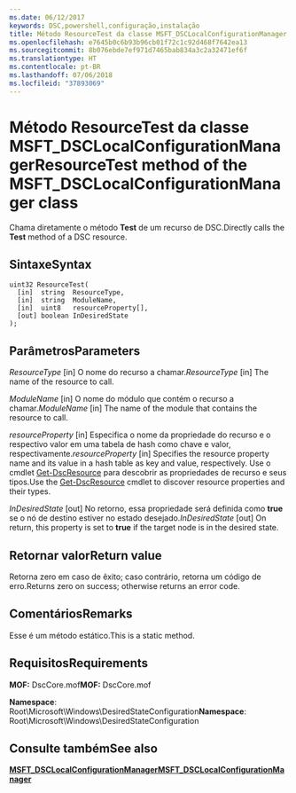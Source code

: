```yaml
---
ms.date: 06/12/2017
keywords: DSC,powershell,configuração,instalação
title: Método ResourceTest da classe MSFT_DSCLocalConfigurationManager
ms.openlocfilehash: e7645b0c6b93b96cb01f72c1c92d468f7642ea13
ms.sourcegitcommit: 8b076ebde7ef971d7465bab834a3c2a32471ef6f
ms.translationtype: HT
ms.contentlocale: pt-BR
ms.lasthandoff: 07/06/2018
ms.locfileid: "37893069"
---
```

# <a name="resourcetest-method-of-the-msftdsclocalconfigurationmanager-class"></a><span data-ttu-id="11a6b-103">Método ResourceTest da classe MSFT_DSCLocalConfigurationManager</span><span class="sxs-lookup"><span data-stu-id="11a6b-103">ResourceTest method of the MSFT_DSCLocalConfigurationManager class</span></span>

<span data-ttu-id="11a6b-104">Chama diretamente o método **Test** de um recurso de DSC.</span><span class="sxs-lookup"><span data-stu-id="11a6b-104">Directly calls the **Test** method of a DSC resource.</span></span>

## <a name="syntax"></a><span data-ttu-id="11a6b-105">Sintaxe</span><span class="sxs-lookup"><span data-stu-id="11a6b-105">Syntax</span></span>

```mof
uint32 ResourceTest(
  [in]  string  ResourceType,
  [in]  string  ModuleName,
  [in]  uint8   resourceProperty[],
  [out] boolean InDesiredState
);
```

## <a name="parameters"></a><span data-ttu-id="11a6b-106">Parâmetros</span><span class="sxs-lookup"><span data-stu-id="11a6b-106">Parameters</span></span>

<span data-ttu-id="11a6b-107">*ResourceType* \[in\] O nome do recurso a chamar.</span><span class="sxs-lookup"><span data-stu-id="11a6b-107">*ResourceType* \[in\] The name of the resource to call.</span></span>

<span data-ttu-id="11a6b-108">*ModuleName* \[in\] O nome do módulo que contém o recurso a chamar.</span><span class="sxs-lookup"><span data-stu-id="11a6b-108">*ModuleName* \[in\] The name of the module that contains the resource to call.</span></span>

<span data-ttu-id="11a6b-109">*resourceProperty* \[in\] Especifica o nome da propriedade do recurso e o respectivo valor em uma tabela de hash como chave e valor, respectivamente.</span><span class="sxs-lookup"><span data-stu-id="11a6b-109">*resourceProperty* \[in\] Specifies the resource property name and its value in a hash table as key and value, respectively.</span></span> <span data-ttu-id="11a6b-110">Use o cmdlet [Get-DscResource](/powershell/module/PSDesiredStateConfiguration/Get-DscResource) para descobrir as propriedades de recurso e seus tipos.</span><span class="sxs-lookup"><span data-stu-id="11a6b-110">Use the [Get-DscResource](/powershell/module/PSDesiredStateConfiguration/Get-DscResource) cmdlet to discover resource properties and their types.</span></span>

<span data-ttu-id="11a6b-111">*InDesiredState* \[out\] No retorno, essa propriedade será definida como **true** se o nó de destino estiver no estado desejado.</span><span class="sxs-lookup"><span data-stu-id="11a6b-111">*InDesiredState* \[out\] On return, this property is set to **true** if the target node is in the desired state.</span></span>

## <a name="return-value"></a><span data-ttu-id="11a6b-112">Retornar valor</span><span class="sxs-lookup"><span data-stu-id="11a6b-112">Return value</span></span>

<span data-ttu-id="11a6b-113">Retorna zero em caso de êxito; caso contrário, retorna um código de erro.</span><span class="sxs-lookup"><span data-stu-id="11a6b-113">Returns zero on success; otherwise returns an error code.</span></span>

## <a name="remarks"></a><span data-ttu-id="11a6b-114">Comentários</span><span class="sxs-lookup"><span data-stu-id="11a6b-114">Remarks</span></span>

<span data-ttu-id="11a6b-115">Esse é um método estático.</span><span class="sxs-lookup"><span data-stu-id="11a6b-115">This is a static method.</span></span>

## <a name="requirements"></a><span data-ttu-id="11a6b-116">Requisitos</span><span class="sxs-lookup"><span data-stu-id="11a6b-116">Requirements</span></span>

<span data-ttu-id="11a6b-117">**MOF:** DscCore.mof</span><span class="sxs-lookup"><span data-stu-id="11a6b-117">**MOF:** DscCore.mof</span></span>

<span data-ttu-id="11a6b-118">**Namespace**: Root\Microsoft\Windows\DesiredStateConfiguration</span><span class="sxs-lookup"><span data-stu-id="11a6b-118">**Namespace**: Root\Microsoft\Windows\DesiredStateConfiguration</span></span>

## <a name="see-also"></a><span data-ttu-id="11a6b-119">Consulte também</span><span class="sxs-lookup"><span data-stu-id="11a6b-119">See also</span></span>

[<span data-ttu-id="11a6b-120">**MSFT_DSCLocalConfigurationManager**</span><span class="sxs-lookup"><span data-stu-id="11a6b-120">**MSFT_DSCLocalConfigurationManager**</span></span>](msft-dsclocalconfigurationmanager.md)